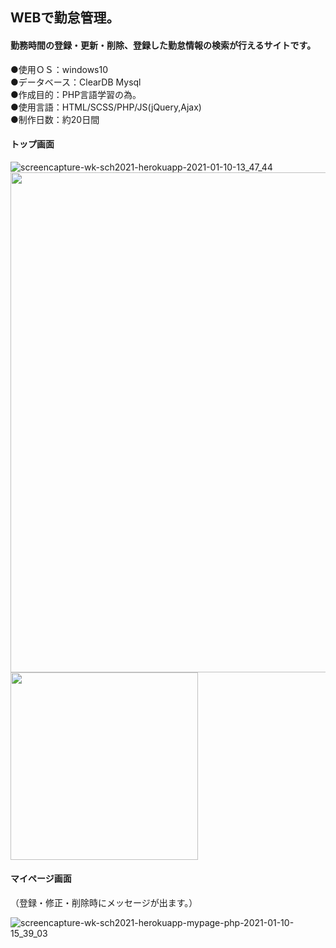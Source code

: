 ## WEBで勤怠管理。  
  
#### 勤務時間の登録・更新・削除、登録した勤怠情報の検索が行えるサイトです。  
●使用ＯＳ：windows10  
●データベース：ClearDB Mysql  
●作成目的：PHP言語学習の為。  
●使用言語：HTML/SCSS/PHP/JS(jQuery,Ajax)  
●制作日数：約20日間

#### トップ画面 
  
![screencapture-wk-sch2021-herokuapp-2021-01-10-13_47_44](https://user-images.githubusercontent.com/73923419/104114721-f5b69100-534a-11eb-9a40-6933f1aea9ad.png)  
<img src="https://user-images.githubusercontent.com/73923419/104114721-f5b69100-534a-11eb-9a40-6933f1aea9ad.png" width="800px">
<img src="https://user-images.githubusercontent.com/73923419/105647830-8f557500-5eeb-11eb-8b1d-ac3adccd9529.png" width="300px">
  
#### マイページ画面
（登録・修正・削除時にメッセージが出ます。）  

  
![screencapture-wk-sch2021-herokuapp-mypage-php-2021-01-10-15_39_03](https://user-images.githubusercontent.com/73923419/104116314-d1fb4700-535a-11eb-8193-a52d5447878d.png)


